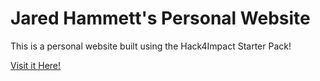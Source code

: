 # Jared Hammett's Personal Website
This is a personal website built using the Hack4Impact Starter Pack!

[Visit it Here!](https://Jhammett03.github.io)